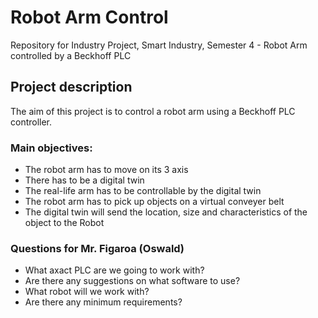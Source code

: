 # Robot Arm Control

Repository for Industry Project, Smart Industry, Semester 4 - Robot Arm controlled by a Beckhoff PLC

## Project description

The aim of this project is to control a robot arm using a Beckhoff PLC controller.

### Main objectives:
- The robot arm has to move on its 3 axis
- There has to be a digital twin
- The real-life arm has to be controllable by the digital twin
- The robot arm has to pick up objects on a virtual conveyer belt
- The digital twin will send the location, size and characteristics of the object to the Robot

### Questions for Mr. Figaroa (Oswald)
- What axact PLC are we going to work with?
- Are there any suggestions on what software to use?
- What robot will we work with?
- Are there any minimum requirements?
